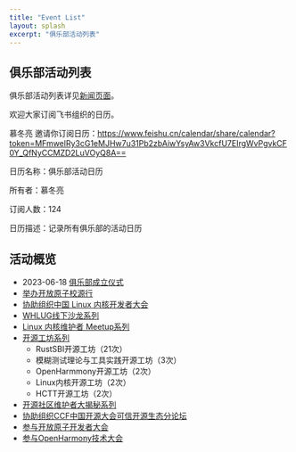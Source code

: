 ```yaml
---
title: "Event List"
layout: splash
excerpt: "俱乐部活动列表"
---
```


## 俱乐部活动列表

俱乐部活动列表详见[新闻页面]({{site.baseurl}}/news)。

欢迎大家订阅飞书组织的日历。

慕冬亮 邀请你订阅日历：https://www.feishu.cn/calendar/share/calendar?token=MFmwelRy3cG1eMJHw7u31Pb2zbAiwYsyAw3VkcfU7EIrgWvPgvkCF0Y_QfNyCCMZD2LuVOyQ8A==

日历名称：俱乐部活动日历

所有者：慕冬亮

订阅人数：124

日历描述：记录所有俱乐部的活动日历

## 活动概览

- 2023-06-18 [俱乐部成立仪式](https://mp.weixin.qq.com/s/7GWhk58fQIpKw-aNxzlfQw)
- [举办开放原子校源行](https://mp.weixin.qq.com/s?__biz=MzkxMzUzMzIxMw==&mid=2247483973&idx=1&sn=daed4b252ba35fdcf0c8c8222eb16d25&chksm=c17d7237f60afb213543d14d4940edcae4273127518c503ef294f0678717798932c65331255d&token=999127774&lang=zh_CN#rd)
- [协助组织中国 Linux 内核开发者大会](https://mp.weixin.qq.com/s?__biz=MzkxMzUzMzIxMw==&mid=2247484959&idx=1&sn=06491deb8efa8ddf284840e32d66a279&chksm=c17d766df60aff7bf91d2930897d58e15f73afa7ac3482091284e2d8df16e1a6cbc07dac337d&token=999127774&lang=zh_CN#rd)
- [WHLUG线下沙龙系列](https://mp.weixin.qq.com/mp/appmsgalbum?__biz=MzkxMzUzMzIxMw==&action=getalbum&album_id=3712982890225909767#wechat_redirect)
- [Linux 内核维护者 Meetup系列](https://mp.weixin.qq.com/mp/appmsgalbum?__biz=MzkxMzUzMzIxMw==&action=getalbum&album_id=3712981161887449089#wechat_redirect)
- [开源工坊系列](https://mp.weixin.qq.com/mp/appmsgalbum?__biz=MzkxMzUzMzIxMw==&action=getalbum&album_id=3567869663822266370#wechat_redirect)
  - RustSBI开源工坊（21次）
  - 模糊测试理论与工具实践开源工坊（3次）
  - OpenHarmmony开源工坊（2次）
  - Linux内核开源工坊（2次）
  - HCTT开源工坊（2次）
- [开源社区维护者大揭秘系列](https://mp.weixin.qq.com/mp/appmsgalbum?__biz=MzkxMzUzMzIxMw==&action=getalbum&album_id=3712974657159479304#wechat_redirect)
- [协助组织CCF中国开源大会可信开源生态分论坛](https://mp.weixin.qq.com/s/dsQXN9IxEsPWeuaWfo-Meg)
- [参与开放原子开发者大会](https://mp.weixin.qq.com/s/cxK-gYEdu0LiL-qz0rx7HA)
- [参与OpenHarmony技术大会](https://mp.weixin.qq.com/s/hq_4Kj7AjiQGTWKIcbk9uQ)

